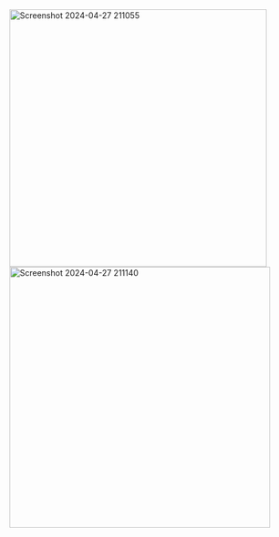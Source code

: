 <img width="451" alt="Screenshot 2024-04-27 211055" src="https://github.com/Sonavarshini14/fluttercusmeticapp/assets/144904749/83e6b3b3-5604-4ce9-93c2-8c6d4c9b44c3">
<img width="457" alt="Screenshot 2024-04-27 211140" src="https://github.com/Sonavarshini14/fluttercusmeticapp/assets/144904749/43a9c419-c5d3-4e77-a6b5-20beea9fb71c">

